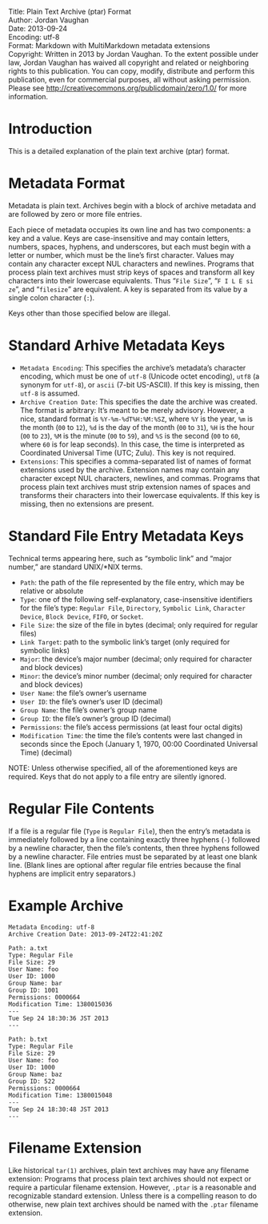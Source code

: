 Title:		Plain Text Archive (ptar) Format  
Author:		Jordan Vaughan  
Date:		2013-09-24  
Encoding:	utf-8  
Format:		Markdown with MultiMarkdown metadata extensions  
Copyright:	Written in 2013 by Jordan Vaughan.  To the extent possible under law, Jordan Vaughan has waived all copyright and related or neighboring rights to this publication.  You can copy, modify, distribute and perform this publication, even for commercial purposes, all without asking permission.  Please see <http://creativecommons.org/publicdomain/zero/1.0/> for more information.

# Introduction
This is a detailed explanation of the plain text archive (ptar) format.

# Metadata Format
Metadata is plain text.  Archives begin with a block of archive metadata and are followed by zero or more file entries.

Each piece of metadata occupies its own line and has two components: a key and a value.  Keys are case-insensitive and may contain letters, numbers, spaces, hyphens, and underscores, but each must begin with a letter or number, which must be the line’s first character.  Values may contain any character except NUL characters and newlines.  Programs that process plain text archives must strip keys of spaces and transform all key characters into their lowercase equivalents.  Thus “`File Size`”, “`F I L E si ze`”, and “`filesize`” are equivalent.  A key is separated from its value by a single colon character (`:`).

Keys other than those specified below are illegal.

# Standard Arhive Metadata Keys

* `Metadata Encoding`: This specifies the archive’s metadata’s character encoding, which must be one of `utf-8` (Unicode octet encoding), `utf8` (a synonym for `utf-8`), or `ascii` (7-bit US-ASCII).  If this key is missing, then `utf-8` is assumed.
* `Archive Creation Date`: This specifies the date the archive was created.  The format is arbitrary: It’s meant to be merely advisory.  However, a nice, standard format is `%Y-%m-%dT%H:%M:%SZ`, where `%Y` is the year, `%m` is the month (`00` to `12`), `%d` is the day of the month (`00` to `31`), `%H` is the hour (`00` to `23`), `%M` is the minute (`00` to `59`), and `%S` is the second (`00` to `60`, where `60` is for leap seconds).  In this case, the time is interpreted as Coordinated Universal Time (UTC; Zulu).  This key is not required.
* `Extensions`: This specifies a comma-separated list of names of format extensions used by the archive.  Extension names may contain any character except NUL characters, newlines, and commas.  Programs that process plain text archives must strip extension names of spaces and transforms their characters into their lowercase equivalents.  If this key is missing, then no extensions are present.

# Standard File Entry Metadata Keys

Technical terms appearing here, such as “symbolic link” and “major number,” are standard UNIX/*NIX terms.

* `Path`: the path of the file represented by the file entry, which may be relative or absolute
* `Type`: one of the following self-explanatory, case-insensitive identifiers for the file’s type: `Regular File`, `Directory`, `Symbolic Link`, `Character Device`, `Block Device`, `FIFO`, or `Socket`.
* `File Size`: the size of the file in bytes (decimal; only required for regular files)
* `Link Target`: path to the symbolic link’s target (only required for symbolic links)
* `Major`: the device’s major number (decimal; only required for character and block devices)
* `Minor`: the device’s minor number (decimal; only required for character and block devices)
* `User Name`: the file’s owner’s username
* `User ID`: the file’s owner’s user ID (decimal)
* `Group Name`: the file’s owner’s group name
* `Group ID`: the file’s owner’s group ID (decimal)
* `Permissions`: the file’s access permissions (at least four octal digits)
* `Modification Time`: the time the file’s contents were last changed in seconds since the Epoch (January 1, 1970, 00:00 Coordinated Universal Time) (decimal)

NOTE: Unless otherwise specified, all of the aforementioned keys are required.  Keys that do not apply to a file entry are silently ignored.

# Regular File Contents

If a file is a regular file (`Type` is `Regular File`), then the entry’s metadata is immediately followed by a line containing exactly three hyphens (`-`) followed by a newline character, then the file’s contents, then three hyphens followed by a newline character.  File entries must be separated by at least one blank line.  (Blank lines are optional after regular file entries because the final hyphens are implicit entry separators.)

# Example Archive

	Metadata Encoding: utf-8
	Archive Creation Date: 2013-09-24T22:41:20Z
	
	Path: a.txt
	Type: Regular File
	File Size: 29
	User Name: foo
	User ID: 1000
	Group Name: bar
	Group ID: 1001
	Permissions: 0000664
	Modification Time: 1380015036
	---
	Tue Sep 24 18:30:36 JST 2013
	---
	
	Path: b.txt
	Type: Regular File
	File Size: 29
	User Name: foo
	User ID: 1000
	Group Name: baz
	Group ID: 522
	Permissions: 0000664
	Modification Time: 1380015048
	---
	Tue Sep 24 18:30:48 JST 2013
	---

# Filename Extension
Like historical `tar(1)` archives, plain text archives may have any filename extension: Programs that process plain text archives should not expect or require a particular filename extension.  However, `.ptar` is a reasonable and recognizable standard extension.  Unless there is a compelling reason to do otherwise, new plain text archives should be named with the `.ptar` filename extension.
